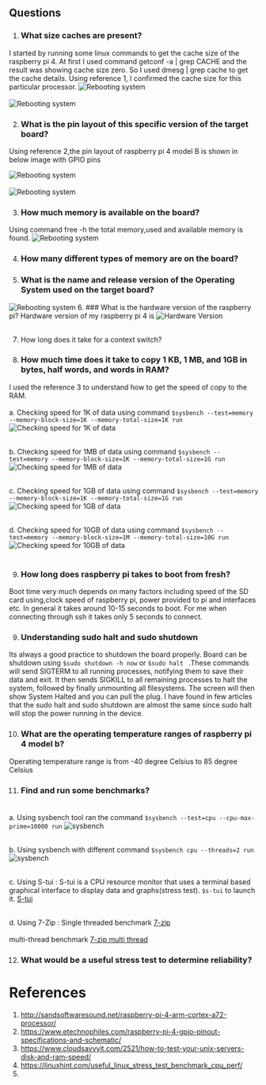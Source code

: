 ## Questions
1. ###  What size caches are present? 
I started by running some linux commands to get the cache size of the raspberry pi 4. At first I used command getconf -a | grep CACHE and the result was showing cache size zero. So I used dmesg | grep cache to get the cache details. Using reference 1, I confirmed the cache size for this particular processor.
![Rebooting system](./images/cache_zeros.PNG)  <br/><br/>
![Rebooting system](./images/cache_size.PNG)

2. ### What is the pin layout of this specific version of the target board?
Using reference 2,the pin layout of raspberry pi 4 model B is shown in below image with GPIO pins

![Rebooting system](./images/Pin_layout.PNG)  <br/><br/>
![Rebooting system](./images/GPIO.WebP)

3. ###  How much memory is available on the board?
Using command free -h the total memory,used and available memory is found.
![Rebooting system](./images/Memory.PNG)

4. ### How many different types of memory are on the board?


5. ### What is the name and release version of the Operating System used on the target board?
![Rebooting system](./images/Current_version.PNG)
6. ### What is the hardware version of the raspberry pi?
Hardware version of my raspberry pi 4 is ![Hardware Version](./images/Hardware_version.PNG)  <br/><br/>

7.   How long does it take for a context switch?
8. ### How much time does it take to copy 1 KB, 1 MB, and 1GB in bytes, half words, and words in RAM?
I used the reference 3 to understand how to get the speed of copy to the RAM.  <br/><br/>
a. Checking speed for 1K of data using command ```$sysbench --test=memory --memory-block-size=1K --memory-total-size=1K run``` ![Checking speed for 1K of data](./images/Speed_1K.PNG)  <br/><br/>
    
b. Checking speed for 1MB of data using command ```$sysbench --test=memory --memory-block-size=1K --memory-total-size=1G run``` ![Checking speed for 1MB of data](./images/Speed_1M.PNG)  <br/><br/>

c. Checking speed for 1GB of data using command ```$sysbench --test=memory --memory-block-size=1K --memory-total-size=1G run``` ![Checking speed for 1GB of data](./images/Speed_1GB.PNG)  <br/><br/>

d. Checking speed for 10GB of data using command ```$sysbench --test=memory --memory-block-size=1M --memory-total-size=10G run``` ![Checking speed for 10GB of data](./images/Speed_10GB.PNG)  <br/><br/>


9. ### How long does raspberry pi takes to boot from fresh?
Boot time very much depends on many factors including speed of the SD card using,clock speed of raspberry pi, power provided to pi and interfaces etc. In general it takes around 10-15 seconds to boot. For me when connecting through ssh it takes only 5 seconds to connect. 

9.  ### Understanding sudo halt and sudo shutdown
Its always a good practice to shutdown the board properly. Board can be shutdown using ```$sudo shutdown -h now``` or ```$sudo halt ``` .These commands will send SIGTERM to all running processes, notifying them to save their data and exit. It then sends SIGKILL to all remaining processes to halt the system, followed by finally unmounting all filesystems. The screen will then show System Halted and you can pull the plug. I have found in few articles that the sudo halt and sudo shutdown are almost the same since sudo halt will stop the power running in the device.    

10. ### What are the operating temperature ranges of raspberry pi 4 model b?
Operating temperature range is from -40 degree Celsius to 85 degree Celsius

11. ### Find and run some benchmarks? <br/><br/>
a. Using sysbench tool ran the command ```$sysbench --test=cpu --cpu-max-prime=10000 run``` 
![sysbench](./images/Benchmark_sysbench.PNG) <br/><br/>

b. Using sysbench with different command ```$sysbench cpu --threads=2 run``` ![sysbench](./images/sysbench_2.PNG) <br/><br/>

c. Using S-tui : S-tui is a CPU resource monitor that uses a terminal based graphical interface to display data and graphs(stress test). ```$s-tui``` to launch it. [S-tui](./images/S-tui.PNG) <br/><br/>

d. Using 7-Zip : Single threaded benchmark [7-zip ](./images/7-zip.PNG) <br/><br/>
multi-thread benchmark [7-zip multi thread ](./images/7-zip-multi_thread.PNG)

12. ### What would be a useful stress test to determine reliability?











# References
1. http://sandsoftwaresound.net/raspberry-pi-4-arm-cortex-a72-processor/ 
2. https://www.etechnophiles.com/raspberry-pi-4-gpio-pinout-specifications-and-schematic/
3. https://www.cloudsavvyit.com/2521/how-to-test-your-unix-servers-disk-and-ram-speed/
4. https://linuxhint.com/useful_linux_stress_test_benchmark_cpu_perf/
5. 